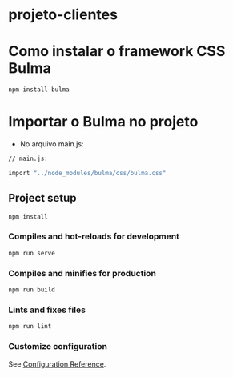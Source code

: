 # projeto-clientes

# Como instalar o framework CSS Bulma
```bash
npm install bulma
```

# Importar o Bulma no projeto

- No arquivo main.js:

```bash
// main.js:

import "../node_modules/bulma/css/bulma.css"

```

## Project setup
```
npm install
```

### Compiles and hot-reloads for development
```
npm run serve
```

### Compiles and minifies for production
```
npm run build
```

### Lints and fixes files
```
npm run lint
```

### Customize configuration
See [Configuration Reference](https://cli.vuejs.org/config/).
